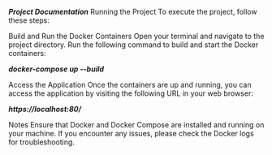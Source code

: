***Project Documentation***
Running the Project
To execute the project, follow these steps:

Build and Run the Docker Containers
Open your terminal and navigate to the project directory. Run the following command to build and start the Docker containers:

***docker-compose up --build***

Access the Application
Once the containers are up and running, you can access the application by visiting the following URL in your web browser:

***https://localhost:80/***

Notes
Ensure that Docker and Docker Compose are installed and running on your machine.
If you encounter any issues, please check the Docker logs for troubleshooting.
